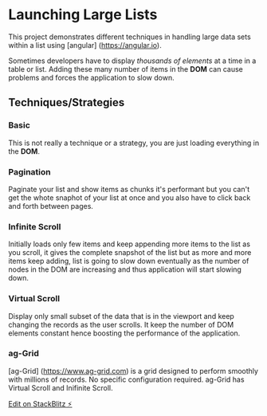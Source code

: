 # Launching Large Lists

This project demonstrates different techniques in handling large data sets within a list using [angular] (https://angular.io).

Sometimes developers have to display *thousands of elements* at a time in a table or list.  Adding these many number of items in the **DOM** can cause problems and forces the application to slow down.

## Techniques/Strategies

### Basic

This is not really a technique or a strategy, you are just loading everything in the **DOM**.

### Pagination

Paginate your list and show items as chunks it's performant but you can't get the whote snaphot of your list at once and you also have to click back and forth between pages.

### Infinite Scroll

Initially loads only few items and keep appending more items to the list as you scroll, it gives the complete snapshot of the list but as more and more items keep adding, list is going to slow down eventually as the number of nodes in the DOM are increasing and thus application will start slowing down.

### Virtual Scroll

Display only small subset of the data that is in the viewport and keep changing the records as the user scrolls. It keep the number of DOM elements constant hence boosting the performance of the application.

### ag-Grid

[ag-Grid] (https://www.ag-grid.com) is a grid designed to perform smoothly with millions of records.  No specific configuration required.  ag-Grid has Virtual Scroll and Inifinite Scroll.


[Edit on StackBlitz ⚡️](https://stackblitz.com/edit/angular-vs)

